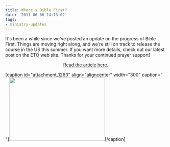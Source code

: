 ```yaml
---
title: Where's Bible First?
date: '2011-06-06 14:13:02'
tags:
- ministry-updates
---
```


It's been a while since we've posted an update on the progress of Bible First. Things are moving right along, and we're still on track to release the course in the US this summer. If you want more details, check out our latest post on the ETO web site. Thanks for your continued prayer support!
<p style="text-align: center;"><a title="Where's Bible First?" href="http://euroteamoutreach.org/index.php?p=ereport">Read the article here.</a></p>


[caption id="attachment_1263" align="aligncenter" width="300" caption=" "]<a href="http://ofreport.com/wp-content/uploads/2011/06/lessons.png"><img class="size-medium wp-image-1263" title="lessons" src="http://ofreport.com/wp-content/uploads/2011/06/lessons-300x199.png" alt="" width="300" height="199" /></a>[/caption]
